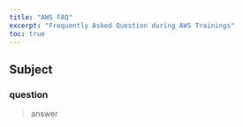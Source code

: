 ```yaml
---
title: "AWS FAQ"
excerpt: "Frequently Asked Question during AWS Trainings"
toc: true
---
```


## Subject

### question
> answer